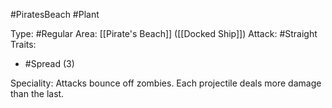 #PiratesBeach #Plant

Type: #Regular
Area: [[Pirate's Beach]] ([[Docked Ship]])
Attack: #Straight
Traits:
- #Spread (3)

Speciality: Attacks bounce off zombies. Each projectile deals more damage than the last.